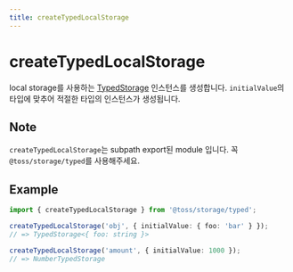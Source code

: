 ```yaml
---
title: createTypedLocalStorage
---
```


# createTypedLocalStorage

local storage를 사용하는 [TypedStorage](https://slash.page/ko/libraries/common/storage/src/typed/storages/typedstorage.i18n) 인스턴스를 생성합니다. `initialValue`의 타입에 맞추어 적절한 타입의 인스턴스가 생성됩니다.

## Note

`createTypedLocalStorage`는 subpath export된 module 입니다. 꼭 `@toss/storage/typed`를 사용해주세요.

## Example

```typescript
import { createTypedLocalStorage } from '@toss/storage/typed';

createTypedLocalStorage('obj', { initialValue: { foo: 'bar' } });
// => TypedStorage<{ foo: string }>

createTypedLocalStorage('amount', { initialValue: 1000 });
// => NumberTypedStorage
```
